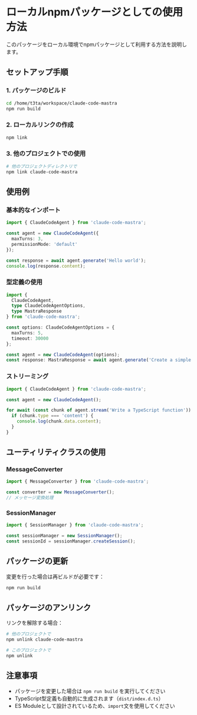 # ローカルnpmパッケージとしての使用方法

このパッケージをローカル環境でnpmパッケージとして利用する方法を説明します。

## セットアップ手順

### 1. パッケージのビルド
```bash
cd /home/t3ta/workspace/claude-code-mastra
npm run build
```

### 2. ローカルリンクの作成
```bash
npm link
```

### 3. 他のプロジェクトでの使用
```bash
# 他のプロジェクトディレクトリで
npm link claude-code-mastra
```

## 使用例

### 基本的なインポート
```typescript
import { ClaudeCodeAgent } from 'claude-code-mastra';

const agent = new ClaudeCodeAgent({
  maxTurns: 3,
  permissionMode: 'default'
});

const response = await agent.generate('Hello world');
console.log(response.content);
```

### 型定義の使用
```typescript
import { 
  ClaudeCodeAgent, 
  type ClaudeCodeAgentOptions,
  type MastraResponse 
} from 'claude-code-mastra';

const options: ClaudeCodeAgentOptions = {
  maxTurns: 5,
  timeout: 30000
};

const agent = new ClaudeCodeAgent(options);
const response: MastraResponse = await agent.generate('Create a simple function');
```

### ストリーミング
```typescript
import { ClaudeCodeAgent } from 'claude-code-mastra';

const agent = new ClaudeCodeAgent();

for await (const chunk of agent.stream('Write a TypeScript function')) {
  if (chunk.type === 'content') {
    console.log(chunk.data.content);
  }
}
```

## ユーティリティクラスの使用

### MessageConverter
```typescript
import { MessageConverter } from 'claude-code-mastra';

const converter = new MessageConverter();
// メッセージ変換処理
```

### SessionManager
```typescript
import { SessionManager } from 'claude-code-mastra';

const sessionManager = new SessionManager();
const sessionId = sessionManager.createSession();
```

## パッケージの更新

変更を行った場合は再ビルドが必要です：

```bash
npm run build
```

## パッケージのアンリンク

リンクを解除する場合：

```bash
# 他のプロジェクトで
npm unlink claude-code-mastra

# このプロジェクトで
npm unlink
```

## 注意事項

- パッケージを変更した場合は `npm run build` を実行してください
- TypeScript型定義も自動的に生成されます（`dist/index.d.ts`）
- ES Moduleとして設計されているため、`import`文を使用してください